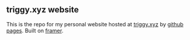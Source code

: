## triggy.xyz website
This is the repo for my personal website hosted at [triggy.xyz](https://triggy.xyz) by [github pages](https://pages.github.com). Built on [framer](framer.com).
